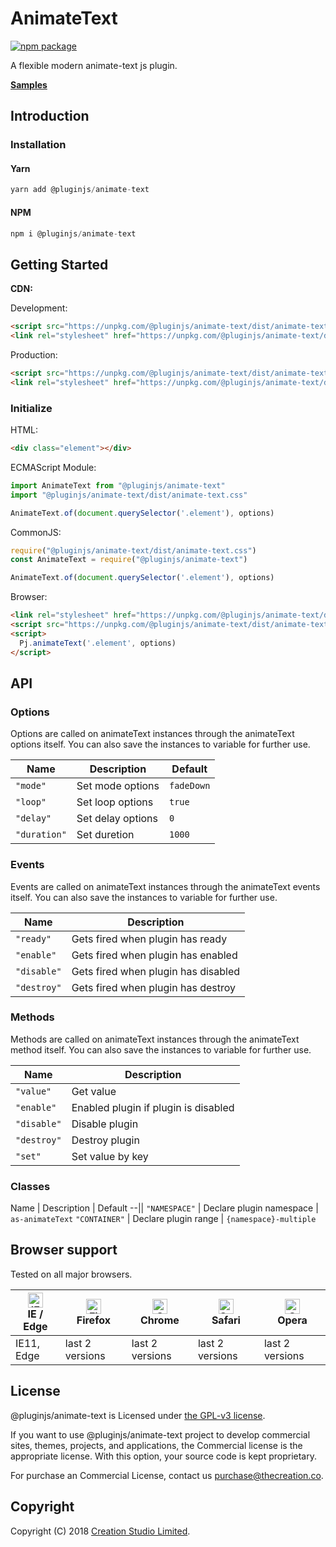 # AnimateText

[![npm package](https://img.shields.io/npm/v/@pluginjs/animate-text.svg)](https://www.npmjs.com/package/@pluginjs/animate-text)

A flexible modern animate-text js plugin.

**[Samples](https://codesandbox.io/s/github/pluginjs/pluginjs/tree/master/modules/animateText/samples)**

## Introduction
### Installation

#### Yarn

```javascript
yarn add @pluginjs/animate-text
```

#### NPM

```javascript
npm i @pluginjs/animate-text
```

## Getting Started

**CDN:**

Development:

```html
<script src="https://unpkg.com/@pluginjs/animate-text/dist/animate-text.js"></script>
<link rel="stylesheet" href="https://unpkg.com/@pluginjs/animate-text/dist/animate-text.css">
```

Production:

```html
<script src="https://unpkg.com/@pluginjs/animate-text/dist/animate-text.min.js"></script>
<link rel="stylesheet" href="https://unpkg.com/@pluginjs/animate-text/dist/animate-text.min.css">
```

### Initialize

HTML:

```html
<div class="element"></div>
```

ECMAScript Module:

```javascript
import AnimateText from "@pluginjs/animate-text"
import "@pluginjs/animate-text/dist/animate-text.css"

AnimateText.of(document.querySelector('.element'), options)
```

CommonJS:

```javascript
require("@pluginjs/animate-text/dist/animate-text.css")
const AnimateText = require("@pluginjs/animate-text")

AnimateText.of(document.querySelector('.element'), options)
```

Browser:

```html
<link rel="stylesheet" href="https://unpkg.com/@pluginjs/animate-text/dist/animate-text.css">
<script src="https://unpkg.com/@pluginjs/animate-text/dist/animate-text.js"></script>
<script>
  Pj.animateText('.element', options)
</script>
```

## API

### Options

Options are called on animateText instances through the animateText options itself.
You can also save the instances to variable for further use.

Name | Description | Default
--|--|--
`"mode"` | Set mode options | `fadeDown`
`"loop"` | Set loop options | `true`
`"delay"` | Set delay options | `0`
`"duration"` | Set duretion | `1000`

### Events

Events are called on animateText instances through the animateText events itself.
You can also save the instances to variable for further use.

Name | Description
--|--
`"ready"` | Gets fired when plugin has ready
`"enable"` | Gets fired when plugin has enabled
`"disable"` | Gets fired when plugin has disabled
`"destroy"` | Gets fired when plugin has destroy

### Methods

Methods are called on animateText instances through the animateText method itself.
You can also save the instances to variable for further use.

Name | Description
--|--
`"value"` | Get value
`"enable"` | Enabled plugin if plugin is disabled
`"disable"` | Disable plugin
`"destroy"` | Destroy plugin
`"set"` | Set value by key

### Classes

Name | Description | Default
--||
`"NAMESPACE"` | Declare plugin namespace | `as-animateText`
`"CONTAINER"` | Declare plugin range | `{namespace}-multiple `

## Browser support

Tested on all major browsers.

| [<img src="https://raw.githubusercontent.com/alrra/browser-logos/master/src/edge/edge_48x48.png" alt="IE / Edge" width="24px" height="24px" />](http://godban.github.io/browsers-support-badges/)</br>IE / Edge | [<img src="https://raw.githubusercontent.com/alrra/browser-logos/master/src/firefox/firefox_48x48.png" alt="Firefox" width="24px" height="24px" />](http://godban.github.io/browsers-support-badges/)</br>Firefox | [<img src="https://raw.githubusercontent.com/alrra/browser-logos/master/src/chrome/chrome_48x48.png" alt="Chrome" width="24px" height="24px" />](http://godban.github.io/browsers-support-badges/)</br>Chrome | [<img src="https://raw.githubusercontent.com/alrra/browser-logos/master/src/safari/safari_48x48.png" alt="Safari" width="24px" height="24px" />](http://godban.github.io/browsers-support-badges/)</br>Safari | [<img src="https://raw.githubusercontent.com/alrra/browser-logos/master/src/opera/opera_48x48.png" alt="Opera" width="24px" height="24px" />](http://godban.github.io/browsers-support-badges/)</br>Opera |
| --------- | --------- | --------- | --------- | --------- |
| IE11, Edge| last 2 versions| last 2 versions| last 2 versions| last 2 versions|

## License

@pluginjs/animate-text is Licensed under [the GPL-v3 license](LICENSE).

If you want to use @pluginjs/animate-text project to develop commercial sites, themes, projects, and applications, the Commercial license is the appropriate license. With this option, your source code is kept proprietary.

For purchase an Commercial License, contact us purchase@thecreation.co.

## Copyright

Copyright (C) 2018 [Creation Studio Limited](creationstudio.com).